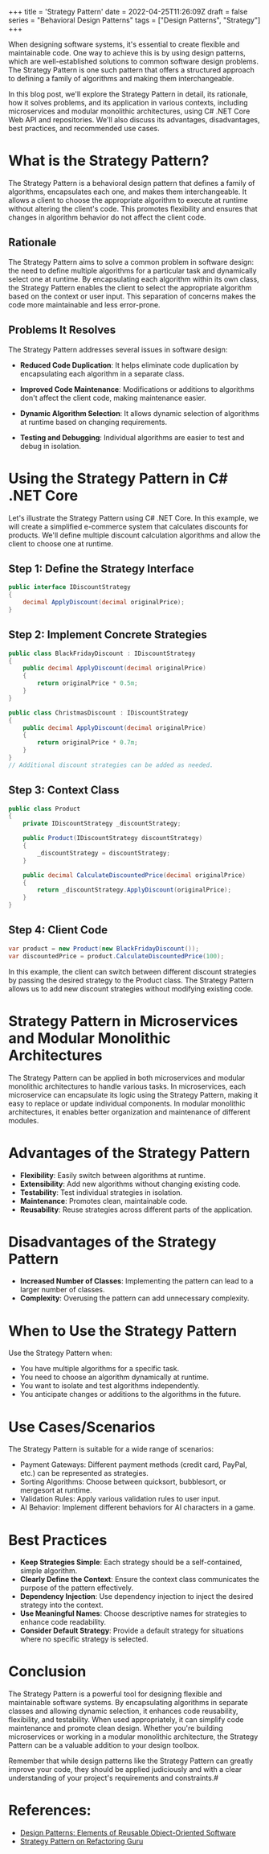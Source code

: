 +++
title = 'Strategy Pattern'
date = 2022-04-25T11:26:09Z
draft = false
series = "Behavioral Design Patterns"
tags = ["Design Patterns", "Strategy"]
+++

When designing software systems, it's essential to create flexible and maintainable code. One way to achieve this is by using design patterns, which are well-established solutions to common software design problems. The Strategy Pattern is one such pattern that offers a structured approach to defining a family of algorithms and making them interchangeable.

In this blog post, we'll explore the Strategy Pattern in detail, its rationale, how it solves problems, and its application in various contexts, including microservices and modular monolithic architectures, using C# .NET Core Web API and repositories. We'll also discuss its advantages, disadvantages, best practices, and recommended use cases.

# What is the Strategy Pattern?

The Strategy Pattern is a behavioral design pattern that defines a family of algorithms, encapsulates each one, and makes them interchangeable. It allows a client to choose the appropriate algorithm to execute at runtime without altering the client's code. This promotes flexibility and ensures that changes in algorithm behavior do not affect the client code.

## Rationale

The Strategy Pattern aims to solve a common problem in software design: the need to define multiple algorithms for a particular task and dynamically select one at runtime. By encapsulating each algorithm within its own class, the Strategy Pattern enables the client to select the appropriate algorithm based on the context or user input. This separation of concerns makes the code more maintainable and less error-prone.

## Problems It Resolves

The Strategy Pattern addresses several issues in software design:

- **Reduced Code Duplication**: It helps eliminate code duplication by encapsulating each algorithm in a separate class.

- **Improved Code Maintenance**: Modifications or additions to algorithms don't affect the client code, making maintenance easier.

- **Dynamic Algorithm Selection**: It allows dynamic selection of algorithms at runtime based on changing requirements.

- **Testing and Debugging**: Individual algorithms are easier to test and debug in isolation.

# Using the Strategy Pattern in C# .NET Core

Let's illustrate the Strategy Pattern using C# .NET Core. In this example, we will create a simplified e-commerce system that calculates discounts for products. We'll define multiple discount calculation algorithms and allow the client to choose one at runtime.

## Step 1: Define the Strategy Interface

```csharp
public interface IDiscountStrategy
{
    decimal ApplyDiscount(decimal originalPrice);
}
```

## Step 2: Implement Concrete Strategies

```csharp
public class BlackFridayDiscount : IDiscountStrategy
{
    public decimal ApplyDiscount(decimal originalPrice)
    {
        return originalPrice * 0.5m;
    }
}

public class ChristmasDiscount : IDiscountStrategy
{
    public decimal ApplyDiscount(decimal originalPrice)
    {
        return originalPrice * 0.7m;
    }
}
// Additional discount strategies can be added as needed.

```

## Step 3: Context Class

```csharp
public class Product
{
    private IDiscountStrategy _discountStrategy;

    public Product(IDiscountStrategy discountStrategy)
    {
        _discountStrategy = discountStrategy;
    }

    public decimal CalculateDiscountedPrice(decimal originalPrice)
    {
        return _discountStrategy.ApplyDiscount(originalPrice);
    }
}
```

## Step 4: Client Code

```csharp
var product = new Product(new BlackFridayDiscount());
var discountedPrice = product.CalculateDiscountedPrice(100);
```

In this example, the client can switch between different discount strategies by passing the desired strategy to the Product class. The Strategy Pattern allows us to add new discount strategies without modifying existing code.

# Strategy Pattern in Microservices and Modular Monolithic Architectures

The Strategy Pattern can be applied in both microservices and modular monolithic architectures to handle various tasks. In microservices, each microservice can encapsulate its logic using the Strategy Pattern, making it easy to replace or update individual components. In modular monolithic architectures, it enables better organization and maintenance of different modules.

# Advantages of the Strategy Pattern

- **Flexibility**: Easily switch between algorithms at runtime.
- **Extensibility**: Add new algorithms without changing existing code.
- **Testability**: Test individual strategies in isolation.
- **Maintenance**: Promotes clean, maintainable code.
- **Reusability**: Reuse strategies across different parts of the application.

# Disadvantages of the Strategy Pattern

- **Increased Number of Classes**: Implementing the pattern can lead to a larger number of classes.
- **Complexity**: Overusing the pattern can add unnecessary complexity.

# When to Use the Strategy Pattern

Use the Strategy Pattern when:

- You have multiple algorithms for a specific task.
- You need to choose an algorithm dynamically at runtime.
- You want to isolate and test algorithms independently.
- You anticipate changes or additions to the algorithms in the future.

# Use Cases/Scenarios

The Strategy Pattern is suitable for a wide range of scenarios:

- Payment Gateways: Different payment methods (credit card, PayPal, etc.) can be represented as strategies.
- Sorting Algorithms: Choose between quicksort, bubblesort, or mergesort at runtime.
- Validation Rules: Apply various validation rules to user input.
- AI Behavior: Implement different behaviors for AI characters in a game.

# Best Practices

- **Keep Strategies Simple**: Each strategy should be a self-contained, simple algorithm.
- **Clearly Define the Context**: Ensure the context class communicates the purpose of the pattern effectively.
- **Dependency Injection**: Use dependency injection to inject the desired strategy into the context.
- **Use Meaningful Names**: Choose descriptive names for strategies to enhance code readability.
- **Consider Default Strategy**: Provide a default strategy for situations where no specific strategy is selected.

# Conclusion

The Strategy Pattern is a powerful tool for designing flexible and maintainable software systems. By encapsulating algorithms in separate classes and allowing dynamic selection, it enhances code reusability, flexibility, and testability. When used appropriately, it can simplify code maintenance and promote clean design. Whether you're building microservices or working in a modular monolithic architecture, the Strategy Pattern can be a valuable addition to your design toolbox.

Remember that while design patterns like the Strategy Pattern can greatly improve your code, they should be applied judiciously and with a clear understanding of your project's requirements and constraints.#

# References:

- [Design Patterns: Elements of Reusable Object-Oriented Software](https://en.wikipedia.org/wiki/Design_Patterns)
- [Strategy Pattern on Refactoring Guru](https://refactoring.guru/design-patterns/strategy)
